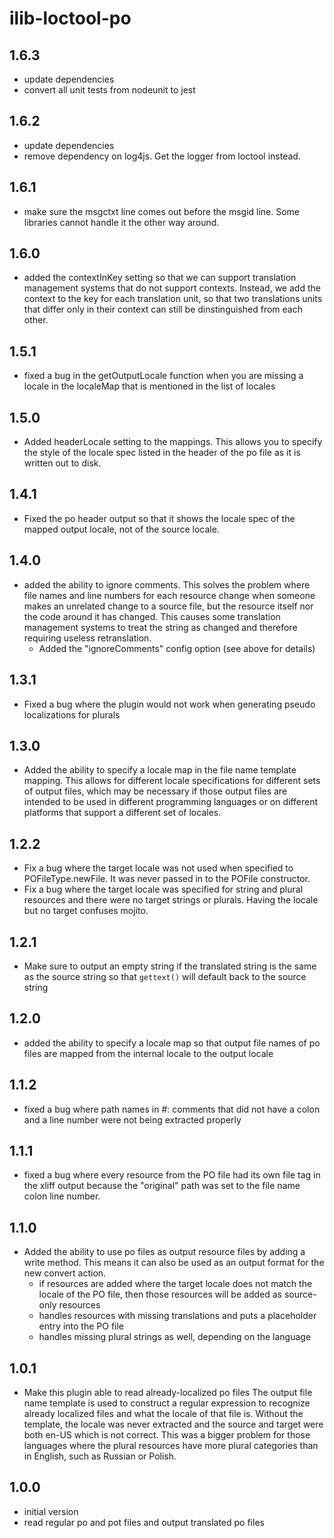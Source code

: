 # ilib-loctool-po

## 1.6.3

- update dependencies
- convert all unit tests from nodeunit to jest

## 1.6.2

- update dependencies
- remove dependency on log4js. Get the logger from loctool instead.

## 1.6.1

- make sure the msgctxt line comes out before the msgid line. Some libraries
  cannot handle it the other way around.

## 1.6.0

- added the contextInKey setting so that we can support translation
  management systems that do not support contexts. Instead, we add the context
  to the key for each translation unit, so that two translations units
  that differ only in their context can still be dinstinguished from each
  other.

## 1.5.1

- fixed a bug in the getOutputLocale function when you are missing a
  locale in the localeMap that is mentioned in the list of locales

## 1.5.0

- Added headerLocale setting to the mappings. This allows you to specify
  the style of the locale spec listed in the header of the po file as it
  is written out to disk.

## 1.4.1

- Fixed the po header output so that it shows the locale spec of the mapped
  output locale, not of the source locale.

## 1.4.0

- added the ability to ignore comments. This solves the problem where file names
  and line numbers for each resource change when someone makes an unrelated
  change to a source file, but the resource itself nor the code around it has
  changed. This causes some translation management systems to treat the string
  as changed and therefore requiring useless retranslation.
  - Added the "ignoreComments" config option (see above for details)

## 1.3.1

- Fixed a bug where the plugin would not work when generating pseudo localizations
  for plurals

## 1.3.0

- Added the ability to specify a locale map in the file name template
  mapping. This allows for different locale specifications for different
  sets of output files, which may be necessary if those output files
  are intended to be used in different programming languages or on
  different platforms that support a different set of locales.

## 1.2.2

- Fix a bug where the target locale was not used when specified to
  POFileType.newFile. It was never passed in to the POFile constructor.
- Fix a bug where the target locale was specified for string and
  plural resources and there were no target strings or plurals. Having
  the locale but no target confuses mojito.

## 1.2.1

- Make sure to output an empty string if the translated string is the
  same as the source string so that `gettext()` will default back to
  the source string

## 1.2.0

- added the ability to specify a locale map so that output file names of
  po files are mapped from the internal locale to the output locale

## 1.1.2

- fixed a bug where path names in #: comments that did not have a
  colon and a line number were not being extracted properly

## 1.1.1

- fixed a bug where every resource from the PO file had its own file tag
  in the xliff output because the "original" path was set to the file
  name colon line number.

## 1.1.0

- Added the ability to use po files as output resource files by adding a write
  method. This means it can also be used as an output format for the new
  convert action.
  - if resources are added where the target locale
    does not match the locale of the PO file, then those resources
    will be added as source-only resources
  - handles resources with missing translations and puts a placeholder
    entry into the PO file
  - handles missing plural strings as well, depending on the language

## 1.0.1

- Make this plugin able to read already-localized po files
  The output file name template is used to construct a regular expression to
  recognize already localized files and what the locale of that file is.
  Without the template, the locale was never extracted and the source and
  target were both en-US which is not correct. This was a bigger problem
  for those languages where the plural resources have more plural categories
  than in English, such as Russian or Polish.

## 1.0.0

- initial version
- read regular po and pot files and output translated po files
